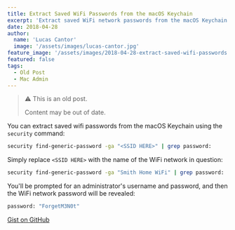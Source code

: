 ```yaml
---
title: Extract Saved WiFi Passwords from the macOS Keychain
excerpt: 'Extract saved WiFi network passwords from the macOS Keychain using the security command.'
date: 2018-04-28
author:
  name: 'Lucas Cantor'
  image: '/assets/images/lucas-cantor.jpg'
feature_image: '/assets/images/2018-04-28-extract-saved-wifi-passwords.png'
featured: false
tags:
  - Old Post
  - Mac Admin
---
```


> ⚠️ This is an old post.
>
> Content may be out of date.

You can extract saved wifi passwords from the macOS Keychain using the `security` command:

```bash
security find-generic-password -ga "<SSID HERE>" | grep password:
```

Simply replace `<SSID HERE>` with the name of the WiFi network in question:

```bash
security find-generic-password -ga "Smith Home WiFi" | grep password:
```

You'll be prompted for an administrator's username and password, and then the WiFi network password will be revealed:

```bash
password: "ForgetM3N0t"
```

[Gist on GitHub](https://gist.github.com/lucascantor/fa0ab626d8bacba2556c1b77ba10b0bd)

